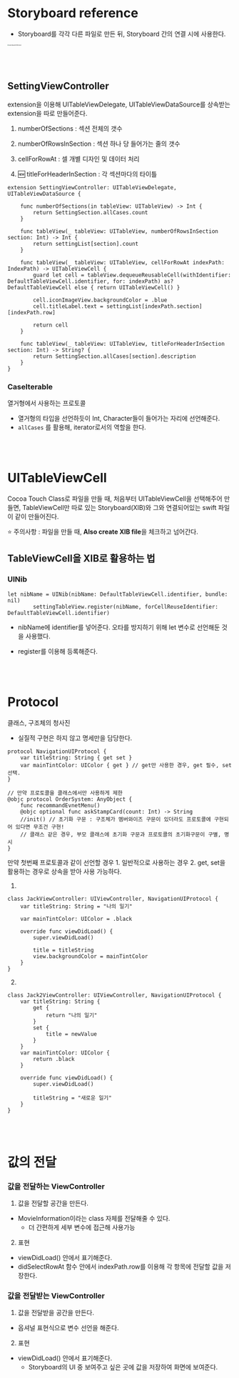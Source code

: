 # Storyboard reference

- Storyboard를 각각 다른 파일로 만든 뒤, Storyboard 간의 연결 시에 사용한다.

<left><img src="https://github.com/BAEKYUJEONG/SSAC_iOS/resources/storyboard_reference.png" alt="storyboard reference" alt="1" style="zoom:20%;" /><left>

<br></br>

## SettingViewController

extension을 이용해 UITableViewDelegate, UITableViewDataSource를 상속받는 extension을 따로 만들어준다.

1. numberOfSections : 섹션 전체의 갯수

2. numberOfRowsInSection : 섹션 하나 당 들어가는 줄의 갯수

3. cellForRowAt : 셀 개별 디자인 및 데이터 처리
4. :new: titleForHeaderInSection : 각 섹션마다의 타이틀



```
extension SettingViewController: UITableViewDelegate, UITableViewDataSource {
    
    func numberOfSections(in tableView: UITableView) -> Int {
        return SettingSection.allCases.count
    }
    
    func tableView(_ tableView: UITableView, numberOfRowsInSection section: Int) -> Int {
        return settingList[section].count
    }
    
    func tableView(_ tableView: UITableView, cellForRowAt indexPath: IndexPath) -> UITableViewCell {
        guard let cell = tableView.dequeueReusableCell(withIdentifier: DefaultTableViewCell.identifier, for: indexPath) as? DefaultTableViewCell else { return UITableViewCell() }
        
        cell.iconImageView.backgroundColor = .blue
        cell.titleLabel.text = settingList[indexPath.section][indexPath.row]
        
        return cell
    }
    
    func tableView(_ tableView: UITableView, titleForHeaderInSection section: Int) -> String? {
        return SettingSection.allCases[section].description
    }
}

```



### CaseIterable

열거형에서 사용하는 프로토콜

- 열거형의 타입을 선언하듯이 Int, Character들이 들어가는 자리에 선언해준다.
- `allCases` 를 활용해, iterator로서의 역할을 한다.



<br></br>

# UITableViewCell

Cocoa Touch Class로 파일을 만들 때, 처음부터 UITableViewCell을 선택해주어 만들면, TableViewCell만 따로 있는 Storyboard(XIB)와 그와 연결되어있는 swift 파일이 같이 만들어진다.

:star: 주의사항 : 파일을 만들 때, **Also create XIB file**을 체크하고 넘어간다.



## TableViewCell을 XIB로 활용하는 법

### UINib

```
let nibName = UINib(nibName: DefaultTableViewCell.identifier, bundle: nil)
        settingTableView.register(nibName, forCellReuseIdentifier: DefaultTableViewCell.identifier)
```

- nibName에 identifier를 넣어준다. 오타를 방지하기 위해 let 변수로 선언해둔 것을 사용했다.

- register를 이용해 등록해준다.



<br></br>

# Protocol

클래스, 구조체의 청사진

- 실질적 구현은 하지 않고 명세만을 담당한다.

```
protocol NavigationUIProtocol {
    var titleString: String { get set }
    var mainTintColor: UIColor { get } // get만 사용한 경우, get 필수, set 선택.
}

// 만약 프로토콜을 클래스에서만 사용하게 제한
@objc protocol OrderSystem: AnyObject {
    func recommandEvnetMenu()
    @objc optional func askStampCard(count: Int) -> String
    //init() // 초기화 구문 : 구조체가 멤버와이즈 구문이 있더라도 프로토콜에 구현되어 있다면 무조건 구현!
    // 클래스 같은 경우, 부모 클래스에 초기화 구문과 프로토콜의 초기화구문이 구별, 명시
}
```



만약 첫번째 프로토콜과 같이 선언할 경우 1. 일반적으로 사용하는 경우 2. get, set을 활용하는 경우로 상속을 받아 사용 가능하다.



1.

```
class JackViewController: UIViewController, NavigationUIProtocol {
    var titleString: String = "나의 일기"
    
    var mainTintColor: UIColor = .black
    
    override func viewDidLoad() {
        super.viewDidLoad()
        
        title = titleString
        view.backgroundColor = mainTintColor
    }
}
```



2.

```
class Jack2ViewController: UIViewController, NavigationUIProtocol {
    var titleString: String {
        get {
            return "나의 일기"
        }
        set {
            title = newValue
        }
    }
    var mainTintColor: UIColor {
        return .black
    }
    
    override func viewDidLoad() {
        super.viewDidLoad()
        
        titleString = "새로운 일기"
    }
}
```



<br></br>

# 값의 전달

### 값을 전달하는 ViewController

1. 값을 전달할 공간을 만든다.

- MovieInformation이라는 class 자체를 전달해줄 수 있다.
  - 더 간편하게 세부 변수에 접근해 사용가능



2. 표현

- viewDidLoad() 안에서 표기해준다.
- didSelectRowAt 함수 안에서 indexPath.row를 이용해 각 항목에 전달할 값을 저장한다.



### 값을 전달받는 ViewController

1. 값을 전달받을 공간을 만든다.

- 옵셔널 표현식으로 변수 선언을 해준다.



2. 표현

- viewDidLoad() 안에서 표기해준다.
  - Storyboard의 UI 중 보여주고 싶은 곳에 값을 저장하여 화면에 보여준다.









